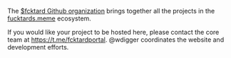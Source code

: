 The [$fcktard Github organization](https://github.com/fucktardcto) brings together all the projects in the [fucktards.meme](https://fucktard.meme) ecosystem. 

If you would like your project to be hosted here, please contact the core team at <https://t.me/fcktardportal>. @wdigger coordinates the website and development efforts.
